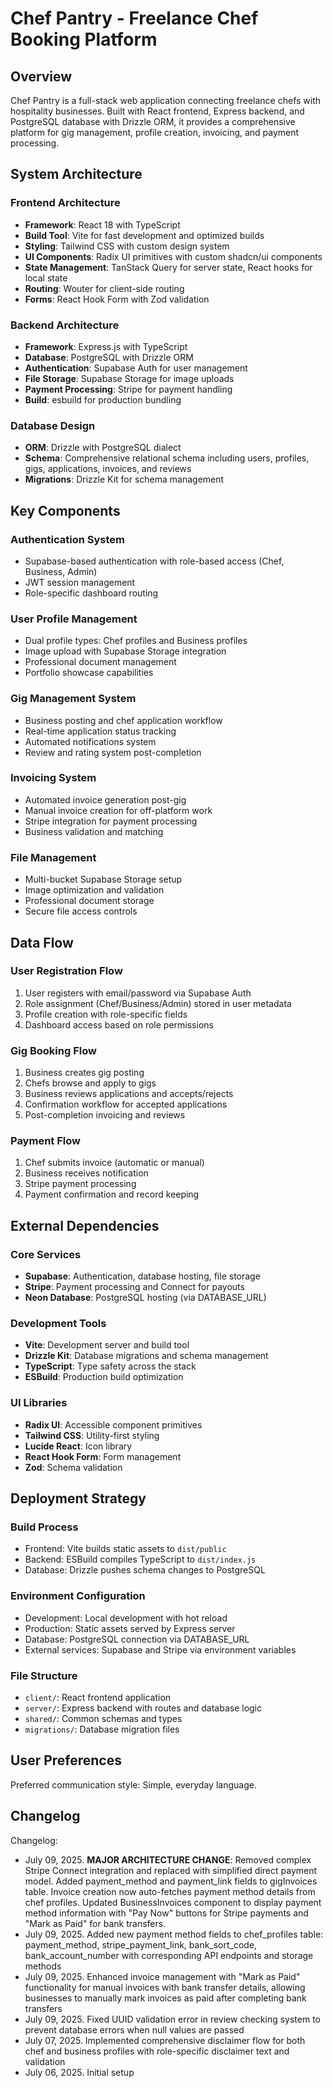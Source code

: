# Chef Pantry - Freelance Chef Booking Platform

## Overview

Chef Pantry is a full-stack web application connecting freelance chefs with hospitality businesses. Built with React frontend, Express backend, and PostgreSQL database with Drizzle ORM, it provides a comprehensive platform for gig management, profile creation, invoicing, and payment processing.

## System Architecture

### Frontend Architecture
- **Framework**: React 18 with TypeScript
- **Build Tool**: Vite for fast development and optimized builds
- **Styling**: Tailwind CSS with custom design system
- **UI Components**: Radix UI primitives with custom shadcn/ui components
- **State Management**: TanStack Query for server state, React hooks for local state
- **Routing**: Wouter for client-side routing
- **Forms**: React Hook Form with Zod validation

### Backend Architecture
- **Framework**: Express.js with TypeScript
- **Database**: PostgreSQL with Drizzle ORM
- **Authentication**: Supabase Auth for user management
- **File Storage**: Supabase Storage for image uploads
- **Payment Processing**: Stripe for payment handling
- **Build**: esbuild for production bundling

### Database Design
- **ORM**: Drizzle with PostgreSQL dialect
- **Schema**: Comprehensive relational schema including users, profiles, gigs, applications, invoices, and reviews
- **Migrations**: Drizzle Kit for schema management

## Key Components

### Authentication System
- Supabase-based authentication with role-based access (Chef, Business, Admin)
- JWT session management
- Role-specific dashboard routing

### User Profile Management
- Dual profile types: Chef profiles and Business profiles
- Image upload with Supabase Storage integration
- Professional document management
- Portfolio showcase capabilities

### Gig Management System
- Business posting and chef application workflow
- Real-time application status tracking
- Automated notifications system
- Review and rating system post-completion

### Invoicing System
- Automated invoice generation post-gig
- Manual invoice creation for off-platform work
- Stripe integration for payment processing
- Business validation and matching

### File Management
- Multi-bucket Supabase Storage setup
- Image optimization and validation
- Professional document storage
- Secure file access controls

## Data Flow

### User Registration Flow
1. User registers with email/password via Supabase Auth
2. Role assignment (Chef/Business/Admin) stored in user metadata
3. Profile creation with role-specific fields
4. Dashboard access based on role permissions

### Gig Booking Flow
1. Business creates gig posting
2. Chefs browse and apply to gigs
3. Business reviews applications and accepts/rejects
4. Confirmation workflow for accepted applications
5. Post-completion invoicing and reviews

### Payment Flow
1. Chef submits invoice (automatic or manual)
2. Business receives notification
3. Stripe payment processing
4. Payment confirmation and record keeping

## External Dependencies

### Core Services
- **Supabase**: Authentication, database hosting, file storage
- **Stripe**: Payment processing and Connect for payouts
- **Neon Database**: PostgreSQL hosting (via DATABASE_URL)

### Development Tools
- **Vite**: Development server and build tool
- **Drizzle Kit**: Database migrations and schema management
- **TypeScript**: Type safety across the stack
- **ESBuild**: Production build optimization

### UI Libraries
- **Radix UI**: Accessible component primitives
- **Tailwind CSS**: Utility-first styling
- **Lucide React**: Icon library
- **React Hook Form**: Form management
- **Zod**: Schema validation

## Deployment Strategy

### Build Process
- Frontend: Vite builds static assets to `dist/public`
- Backend: ESBuild compiles TypeScript to `dist/index.js`
- Database: Drizzle pushes schema changes to PostgreSQL

### Environment Configuration
- Development: Local development with hot reload
- Production: Static assets served by Express server
- Database: PostgreSQL connection via DATABASE_URL
- External services: Supabase and Stripe via environment variables

### File Structure
- `client/`: React frontend application
- `server/`: Express backend with routes and database logic
- `shared/`: Common schemas and types
- `migrations/`: Database migration files

## User Preferences

Preferred communication style: Simple, everyday language.

## Changelog

Changelog:
- July 09, 2025. **MAJOR ARCHITECTURE CHANGE**: Removed complex Stripe Connect integration and replaced with simplified direct payment model. Added payment_method and payment_link fields to gigInvoices table. Invoice creation now auto-fetches payment method details from chef profiles. Updated BusinessInvoices component to display payment method information with "Pay Now" buttons for Stripe payments and "Mark as Paid" for bank transfers.
- July 09, 2025. Added new payment method fields to chef_profiles table: payment_method, stripe_payment_link, bank_sort_code, bank_account_number with corresponding API endpoints and storage methods
- July 09, 2025. Enhanced invoice management with "Mark as Paid" functionality for manual invoices with bank transfer details, allowing businesses to manually mark invoices as paid after completing bank transfers
- July 09, 2025. Fixed UUID validation error in review checking system to prevent database errors when null values are passed
- July 07, 2025. Implemented comprehensive disclaimer flow for both chef and business profiles with role-specific disclaimer text and validation
- July 06, 2025. Initial setup